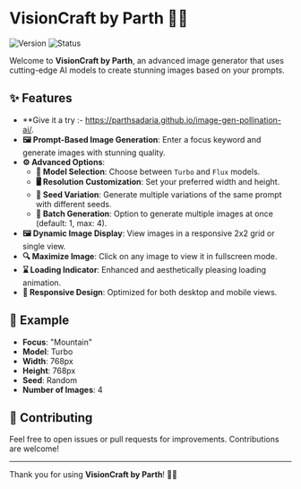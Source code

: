 # VisionCraft by Parth 🎨✨

![Version](https://img.shields.io/badge/version-1.0-blue)
![Status](https://img.shields.io/badge/status-active-brightgreen)

Welcome to **VisionCraft by Parth**, an advanced image generator that uses cutting-edge AI models to create stunning images based on your prompts. 

## ✨ Features
- **Give it a try :- https://parthsadaria.github.io/image-gen-pollination-ai/.
- **🖼️ Prompt-Based Image Generation**: Enter a focus keyword and generate images with stunning quality.
- **⚙️ Advanced Options**:
  - **🚀 Model Selection**: Choose between `Turbo` and `Flux` models.
  - **🖥️ Resolution Customization**: Set your preferred width and height.
  - **🎲 Seed Variation**: Generate multiple variations of the same prompt with different seeds.
  - **🔢 Batch Generation**: Option to generate multiple images at once (default: 1, max: 4).
- **🖼️ Dynamic Image Display**: View images in a responsive 2x2 grid or single view.
- **🔍 Maximize Image**: Click on any image to view it in fullscreen mode.
- **⌛ Loading Indicator**: Enhanced and aesthetically pleasing loading animation.
- **📱 Responsive Design**: Optimized for both desktop and mobile views.

## 🌟 Example

- **Focus**: "Mountain"
- **Model**: Turbo
- **Width**: 768px
- **Height**: 768px
- **Seed**: Random
- **Number of Images**: 4


## 🤝 Contributing

Feel free to open issues or pull requests for improvements. Contributions are welcome!

---

Thank you for using **VisionCraft by Parth**! 🎨✨
